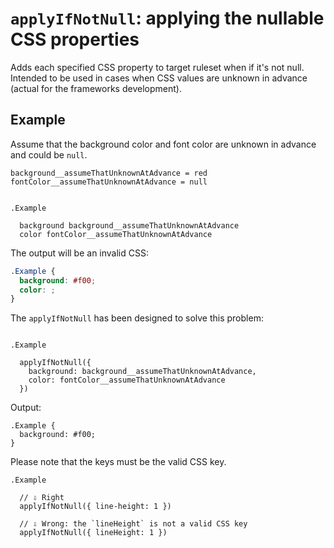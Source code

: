 # `applyIfNotNull`: applying the nullable CSS properties

Adds each specified CSS property to target ruleset when if it's not null. Intended to be used in
cases when CSS values are unknown in advance (actual for the frameworks development).


## Example

Assume that the background color and font color are unknown in advance and could be `null`.

```stylus
background__assumeThatUnknownAtAdvance = red
fontColor__assumeThatUnknownAtAdvance = null


.Example

  background background__assumeThatUnknownAtAdvance
  color fontColor__assumeThatUnknownAtAdvance
```

The output will be an invalid CSS:

```css
.Example {
  background: #f00;
  color: ;
}
```

The `applyIfNotNull` has been designed to solve this problem:

```stylus

.Example

  applyIfNotNull({
    background: background__assumeThatUnknownAtAdvance,
    color: fontColor__assumeThatUnknownAtAdvance
  })
```

Output: 

```stylus
.Example {
  background: #f00;
}
```

Please note that the keys must be the valid CSS key.

```stylus
.Example

  // ⇩ Right
  applyIfNotNull({ line-height: 1 })

  // ⇩ Wrong: the `lineHeight` is not a valid CSS key
  applyIfNotNull({ lineHeight: 1 })
```
